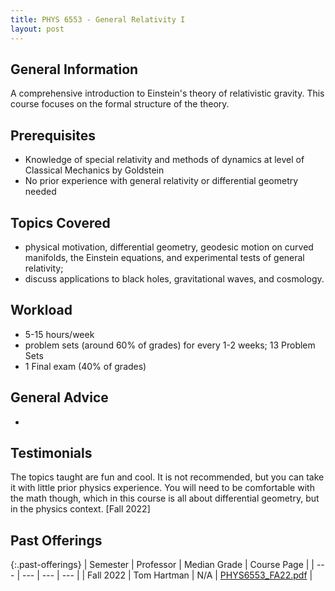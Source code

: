 ```yaml
---
title: PHYS 6553 - General Relativity I
layout: post
---
```


<link rel="stylesheet" href="/main.css">

## General Information

A comprehensive introduction to Einstein's theory of relativistic gravity. This course focuses on the formal structure of the theory.

## Prerequisites

- Knowledge of special relativity and methods of dynamics at level of Classical Mechanics by Goldstein
- No prior experience with general relativity or differential geometry needed

## Topics Covered

  - physical motivation, differential geometry, geodesic motion on curved manifolds, the Einstein equations, and experimental tests of general relativity;
  - discuss applications to black holes, gravitational waves, and cosmology.

## Workload
  - 5-15 hours/week
  - problem sets (around 60% of grades) for every 1-2 weeks; 13 Problem Sets
  - 1 Final exam (40% of grades)

## General Advice

  - 

## Testimonials

The topics taught are fun and cool. It is not recommended, but you can take it with little prior physics experience. You will need to be comfortable with the math though, which in this course is all about differential geometry, but in the physics context. [Fall 2022]

## Past Offerings

{:.past-offerings}
| Semester | Professor | Median Grade | Course Page |
| --- | --- | --- | --- |
| Fall 2022 | Tom Hartman | N/A | <a href="/syllabi/PHYS6553_FA22.pdf">PHYS6553_FA22.pdf</a> |
